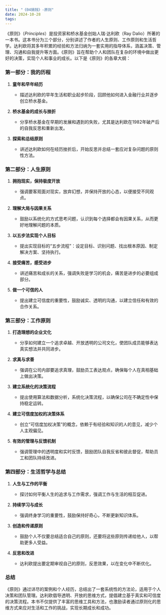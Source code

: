 ```yaml
---
title: "《04搞钱》-原则"
date: 2024-10-28
tags: 
---
```

《原则》（*Principles*）是投资家和桥水基金创始人瑞·达利欧（Ray Dalio）所著的一本书。这本书分为三个部分，分别讲述了作者的人生原则、工作原则和生活哲学。达利欧将其多年积累的经验和方法归纳为一套实用的指导体系，涵盖决策、管理、沟通和自我提升等方面。《原则》旨在帮助个人和团队在复杂的环境中做出更好的决策，实现个人和事业的成长。以下是《原则》的各章大纲：

### 第一部分：我的历程

1. **童年和早年经历**  
   - 描述达利欧的早年生活和职业起步阶段，回顾他如何进入金融行业并逐步创立桥水基金。
   
2. **桥水基金的成长与挫折**  
   - 分享桥水基金在早期的发展和遇到的失败，尤其是达利欧在1982年破产后的自我反思和重新出发。

3. **探索和总结原则**  
   - 讲述达利欧如何在经历挫折后，开始反思并总结一套应对复杂问题的原则性方法。

### 第二部分：人生原则

1. **拥抱现实，保持极度开放**  
   - 强调要客观面对现实，放弃幻想，并保持开放的心态，以便接受不同观点。

2. **理解大局与因果关系**  
   - 鼓励以系统化的方式思考问题，认识到每个选择都会有因果关系，从而更好地理解问题的本质。

3. **以五步法实现个人目标**  
   - 提出实现目标的“五步流程”：设定目标、识别问题、找出根本原因、制定解决方案、坚持执行。

4. **接受痛苦，感受进步**  
   - 讲述痛苦和成长的关系，强调失败是学习的机会，痛苦是进步的必要组成部分。

5. **做一个可信的人**  
   - 提出建立可信度的重要性，鼓励诚实、透明的沟通，以建立信任和有效的合作关系。

### 第三部分：工作原则

1. **打造理想的企业文化**  
   - 分享如何建立一个追求卓越、开放透明的公司文化，使团队成员能够表达真实想法并共同进步。

2. **求真与求善**  
   - 强调在公司内部要追求真理，鼓励员工表达观点，确保每个人在真相基础上做出决策。

3. **建立系统化的决策流程**  
   - 提出使用算法和数据分析，系统化决策流程，以确保公司在不确定性中保持稳定运转。

4. **建立可信度加权的决策体系**  
   - 创立“可信度加权决策”的概念，依赖于有经验和知识的人的意见，减少个人主观偏见。

5. **有效的管理与反馈机制**  
   - 强调管理中的透明度和实时反馈，鼓励团队自我反省和彼此督促，帮助员工和团队持续改进。

### 第四部分：生活哲学与总结

1. **人生与工作的平衡**  
   - 探讨如何平衡人生的追求与工作需求，强调工作与生活的相互促进。
   
2. **持续学习与成长**  
   - 强调终身学习的重要性，鼓励保持好奇心，不断更新知识体系。

3. **创造和传递原则**  
   - 鼓励个人不仅要总结适合自己的原则，还要将这些原则传递给他人，以帮助更多人受益。

4. **反思和改进**  
   - 达利欧提出要定期审视自己的原则，反思效果，以在变化中不断优化。

### 总结

《原则》通过详尽的案例和个人经历，总结出了一套系统性的方法论，适用于个人决策和团队管理。达利欧倡导透明、开放的思维方式，提倡建立基于真实和可信度的决策流程。本书不仅提供了丰富的思维工具和方法，也激励读者通过原则化的思维方式来应对生活和工作的挑战，实现长期成长和成功。
